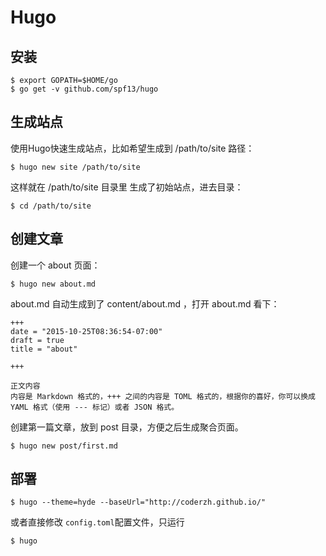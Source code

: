 # Hugo
## 安装
```
$ export GOPATH=$HOME/go
$ go get -v github.com/spf13/hugo
```

## 生成站点

使用Hugo快速生成站点，比如希望生成到 /path/to/site 路径：

```$ hugo new site /path/to/site```

这样就在 /path/to/site 目录里 生成了初始站点，进去目录：

```$ cd /path/to/site```

## 创建文章

创建一个 about 页面：

```$ hugo new about.md```

about.md 自动生成到了 content/about.md ，打开 about.md 看下：

```
+++
date = "2015-10-25T08:36:54-07:00"
draft = true
title = "about"

+++

正文内容
内容是 Markdown 格式的，+++ 之间的内容是 TOML 格式的，根据你的喜好，你可以换成 YAML 格式（使用 --- 标记）或者 JSON 格式。
```

创建第一篇文章，放到 post 目录，方便之后生成聚合页面。

```
$ hugo new post/first.md
```

## 部署

```
$ hugo --theme=hyde --baseUrl="http://coderzh.github.io/"
```

或者直接修改 `config.toml`配置文件，只运行

```
$ hugo
```

